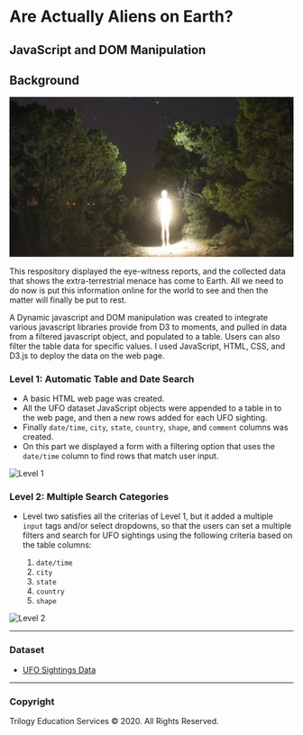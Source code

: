 # Are Actually Aliens on Earth?
## JavaScript and DOM Manipulation

## Background

![Aliens](alien_human-768x432.jpg)

This respository displayed the eye-witness reports, and the collected data that shows the extra-terrestrial menace has come to Earth. All we need to do now is put this information online for the world to see and then the matter will finally be put to rest.

A Dynamic javascript and DOM manipulation was created to integrate various javascript libraries provide from D3 to moments, and pulled in data from a filtered javascript object, and populated to a table. Users can also filter the table data for specific values. I used JavaScript, HTML, CSS, and D3.js to deploy the data on the web page.

### Level 1: Automatic Table and Date Search
* A basic HTML web page was created.
* All the UFO dataset JavaScript objects were appended to a table in to the web page, and then a new rows added for each UFO sighting.
* Finally `date/time`, `city`, `state`, `country`, `shape`, and `comment` columns was created. 
* On this part we displayed a form with a filtering option that uses the `date/time` column to find rows that match user input. 

![Level 1](level1.gif)

### Level 2: Multiple Search Categories
* Level two satisfies all the criterias of Level 1, but it added a multiple `input` tags and/or select dropdowns, so that the users can set a multiple filters and search for UFO sightings using the following criteria based on the table columns:

  1. `date/time`
  2. `city`
  3. `state`
  4. `country`
  5. `shape`
  
![Level 2](level2.gif)



- - -

### Dataset

* [UFO Sightings Data](StarterCode/static/js/data.js)

- - -

### Copyright

Trilogy Education Services © 2020. All Rights Reserved.
